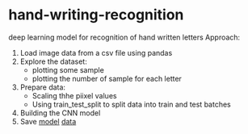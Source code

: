 # hand-writing-recognition
deep learning model for recognition of hand written letters
Approach:
1. Load image data from a csv file using pandas
2. Explore the dataset:
   - plotting some sample
   - plotting the number of sample for each letter
3. Prepare data:
   - Scaling thhe piixel values
   - Using train_test_split to split data into train and test batches
4. Building the CNN model
5. Save [model](https://drive.google.com/file/d/1-7bkPKbPlV1i7tAbtPvWJTGP_johdHcD/view?usp=sharing)
[data](https://www.kaggle.com/datasets/sachinpatel21/az-handwritten-alphabets-in-csv-format)
